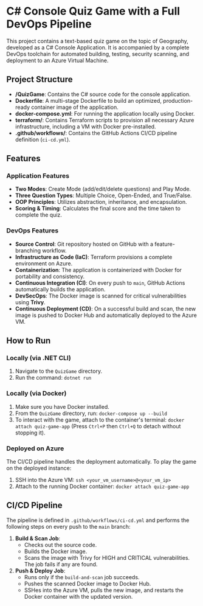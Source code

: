 # C# Console Quiz Game with a Full DevOps Pipeline

This project contains a text-based quiz game on the topic of Geography, developed as a C# Console Application. It is accompanied by a complete DevOps toolchain for automated building, testing, security scanning, and deployment to an Azure Virtual Machine.

## Project Structure

- **/QuizGame**: Contains the C# source code for the console application.
- **Dockerfile**: A multi-stage Dockerfile to build an optimized, production-ready container image of the application.
- **docker-compose.yml**: For running the application locally using Docker.
- **terraform/**: Contains Terraform scripts to provision all necessary Azure infrastructure, including a VM with Docker pre-installed.
- **.github/workflows/**: Contains the GitHub Actions CI/CD pipeline definition (`ci-cd.yml`).

## Features

### Application Features
- **Two Modes**: Create Mode (add/edit/delete questions) and Play Mode.
- **Three Question Types**: Multiple Choice, Open-Ended, and True/False.
- **OOP Principles**: Utilizes abstraction, inheritance, and encapsulation.
- **Scoring & Timing**: Calculates the final score and the time taken to complete the quiz.

### DevOps Features
- **Source Control**: Git repository hosted on GitHub with a feature-branching workflow.
- **Infrastructure as Code (IaC)**: Terraform provisions a complete environment on Azure.
- **Containerization**: The application is containerized with Docker for portability and consistency.
- **Continuous Integration (CI)**: On every push to `main`, GitHub Actions automatically builds the application.
- **DevSecOps**: The Docker image is scanned for critical vulnerabilities using **Trivy**.
- **Continuous Deployment (CD)**: On a successful build and scan, the new image is pushed to Docker Hub and automatically deployed to the Azure VM.

## How to Run

### Locally (via .NET CLI)
1. Navigate to the `QuizGame` directory.
2. Run the command: `dotnet run`

### Locally (via Docker)
1. Make sure you have Docker installed.
2. From the `QuizGame` directory, run: `docker-compose up --build`
3. To interact with the game, attach to the container's terminal: `docker attach quiz-game-app` (Press `Ctrl+P` then `Ctrl+Q` to detach without stopping it).

### Deployed on Azure
The CI/CD pipeline handles the deployment automatically. To play the game on the deployed instance:
1. SSH into the Azure VM: `ssh <your_vm_username>@<your_vm_ip>`
2. Attach to the running Docker container: `docker attach quiz-game-app`

## CI/CD Pipeline

The pipeline is defined in `.github/workflows/ci-cd.yml` and performs the following steps on every push to the `main` branch:
1. **Build & Scan Job**:
    - Checks out the source code.
    - Builds the Docker image.
    - Scans the image with Trivy for HIGH and CRITICAL vulnerabilities. The job fails if any are found.
2. **Push & Deploy Job**:
    - Runs only if the `build-and-scan` job succeeds.
    - Pushes the scanned Docker image to Docker Hub.
    - SSHes into the Azure VM, pulls the new image, and restarts the Docker container with the updated version.
